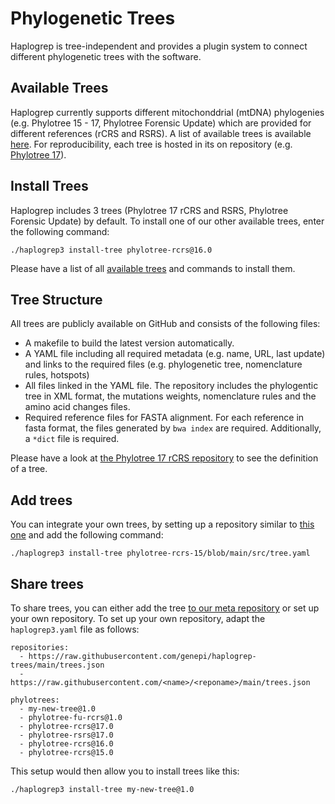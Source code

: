 # Phylogenetic Trees

Haplogrep is tree-independent and provides a plugin system to connect different phylogenetic trees with the software.

## Available Trees
Haplogrep currently supports different mitochonddrial (mtDNA) phylogenies (e.g. Phylotree 15 - 17, Phylotree Forensic Update) which are provided for different references (rCRS and RSRS). A list of available trees is available [here](https://genepi.github.io/haplogrep-trees). For reproducibility, each tree is hosted in its on repository (e.g. [Phylotree 17](https://github.com/genepi/phylotree-rcrs-17)).

## Install Trees
Haplogrep includes 3 trees (Phylotree 17 rCRS and RSRS, Phylotree Forensic Update) by default.
To install one of our other available trees, enter the following command:
```
./haplogrep3 install-tree phylotree-rcrs@16.0
```

Please have a list of all [available trees](https://genepi.github.io/haplogrep-trees) and commands to install them.

## Tree Structure
All trees are publicly available on GitHub and consists of the following files:

* A makefile to build the latest version automatically.
* A YAML file including all required metadata (e.g. name, URL, last update) and links to the required files (e.g. phylogenetic tree, nomenclature rules, hotspots)  
* All files linked in the YAML file. The repository includes the phylogentic tree in XML format, the mutations weights, nomenclature rules and the amino acid changes files.
* Required reference files for FASTA alignment. For each reference in fasta format, the files generated by `bwa index` are required. Additionally, a `*dict` file is required.

Please have a look at [the Phylotree 17 rCRS repository](https://github.com/genepi/phylotree-rcrs-17/) to see the definition of a tree.

## Add trees
You can integrate your own trees, by setting up a repository similar to [this one](https://github.com/genepi/phylotree-rcrs-17/) and add the following command:
```
./haplogrep3 install-tree phylotree-rcrs-15/blob/main/src/tree.yaml
```

## Share trees
To share trees, you can either add the tree [to our meta repository](https://github.com/genepi/haplogrep-trees) or set up your own repository. To set up your own repository, adapt the `haplogrep3.yaml` file as follows:

```
repositories:
  - https://raw.githubusercontent.com/genepi/haplogrep-trees/main/trees.json
  - https://raw.githubusercontent.com/<name>/<reponame>/main/trees.json

phylotrees:
  - my-new-tree@1.0
  - phylotree-fu-rcrs@1.0
  - phylotree-rcrs@17.0
  - phylotree-rsrs@17.0
  - phylotree-rcrs@16.0
  - phylotree-rcrs@15.0
```

This setup would then allow you to install trees like this:
```
./haplogrep3 install-tree my-new-tree@1.0
```
